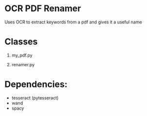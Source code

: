 # OCR PDF Renamer
Uses OCR to extract keywords from a pdf and gives it a useful name

# Classes
1. my_pdf.py

2. renamer.py


# Dependencies:
- tesseract (pytesseract)
- wand
- spacy
